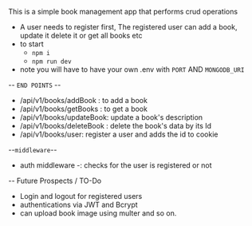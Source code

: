 This is a simple book management app that performs crud operations
- A user needs to register first, The registered user can add a book, update it delete it or get all books etc
- to start 
  - `npm i` 
  - `npm run dev`
- note you will have to have your own .env with `PORT` AND `MONGODB_URI`


-- `END POINTS` --
- /api/v1/books/addBook : to add a book
- /api/v1/books/getBooks : to get a book
- /api/v1/books/updateBook: update a book's description
- /api/v1/books/deleteBook : delete the book's data by its Id
- /api/v1/books/user: register a user and adds the id to cookie

--`middleware`--
- auth middleware -: checks for the user is registered or not 

-- Future Prospects / TO-Do
   - Login and logout for registered users
   - authentications via JWT and Bcrypt
   - can upload book image using multer
   and so on.

